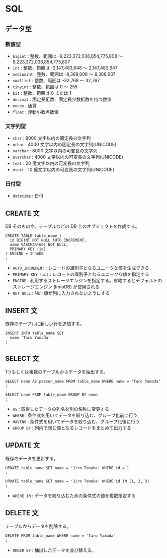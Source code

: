 # SQL

## データ型

### 数値型

- `bigint` : 整数、範囲は -9,223,372,036,854,775,808 ～ 9,223,372,036,854,775,807
- `int` : 整数、範囲は -2,147,483,648 ～ 2,147,483,647
- `mediumint` : 整数、範囲は -8,388,608 ～ 8,388,607
- `smallint` : 整数、範囲は -32,768 ～ 32,767
- `tinyint` : 整数、範囲は 0 ～ 255
- `bit` : 整数、範囲は 0 または 1
- `decimal` : 固定長桁数、固定長少数桁数を持つ数値
- `money` : 通貨
- `float` : 浮動小数点数値

### 文字列型

- `char` : 8000 文字以内の固定長の文字列
- `nchar` : 4000 文字以内の固定長の文字列(UNICODE)
- `varchar` : 8000 文字以内の可変長の文字列
- `nvarchar` : 4000 文字以内の可変長の文字列(UNICODE)
- `text` : 20 億文字以内の可変長の文字列
- `ntext` : 10 億文字以内の可変長の文字列(UNICODE)

### 日付型

- `datetime` : 日付

## CREATE 文

DB そのものや、テーブルなどの DB 上のオブジェクトを作成する。

```
CREATE TABLE table_name (
  id BIGINT NOT NULL AUTO_INCREMENT,
  name VARCHAR(60) NOT NULL,
  PRIMARY KEY (id)
) ENGINE = InnoDB
;
```

- `AUTO_INCREMENT` : レコードの識別子となるユニークな値を生成できる
- `PRIMARY KEY (id)` : レコードの識別子となるユニークな値を指定する
- `ENGINE` : 利用するストレージエンジンを指定する。省略するとデフォルトのストレージエンジン (InnoDB) が使用される
- `NOT NULL` : Null 値が列に入力されないようにする

## INSERT 文

既存のテーブルに新しい行を追加する。

```
INSERT INTO table_name SET
  name 'Taro Yamada'
;
```

## SELECT 文

1つもしくは複数のテーブルからデータを抽出する。

```
SELECT name AS person_name FROM table_name WHERE name = 'Taro Yamada'
;
```

```
SELECT name FROM table_name GROUP BY name
;
```

- `AS` : 取得したデータの列名を別の名称に変更する
- `WHERE` : 条件式を用いてデータを絞り込む、グループ化前に行う
- `HAVING` : 条件式を用いてデータを絞り込む、グループ化後に行う
- `GROUP BY` : 列内で同じ値となるレコードをまとめて出力する

## UPDATE 文

既存のデータを更新する。

```_
UPDATE table_name SET name = 'Jiro Tanaka' WHERE id = 1
;
```

```_
UPDATE table_name SET name = 'Jiro Tanaka' WHERE id IN (1, 2, 3)
;
```

- `WHERE IN` : データを絞り込むための条件式の値を複数指定する

## DELETE 文

テーブルからデータを削除する。

```
DELETE FROM table_name WHERE name = 'Taro Yamada'
;
```

- `ORDER BY` : 抽出したデータを並び替える。
